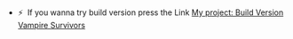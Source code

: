 

* ⚡  If you wanna try build version press the Link  [My project: Build Version Vampire Survivors](https://github.com/LightOvie/Build-Game-)
